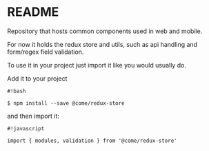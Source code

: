 # README #

Repository that hosts common components used in web and mobile.

For now it holds the redux store and utils, such as api handling and form/regex field validation.

To use it in your project just import it like you would usually do.

Add it to your project

```
#!bash

$ npm install --save @come/redux-store

```

and then import it:

```
#!javascript

import { modules, validation } from '@come/redux-store'
```
